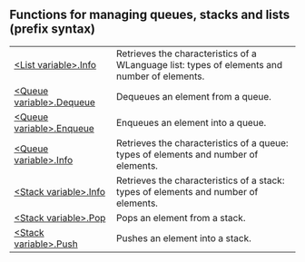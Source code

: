 


## Functions for managing queues, stacks and lists (prefix syntax)
			



<a name="NOTE1"></a>
<a name="NOTE1_1"></a>



|   |   |
| --- | --- |
| [&lt;List variable&gt;.Info](../WDLang1/1000019588.md) | Retrieves the characteristics of a WLanguage list: types of elements and number of elements. |
| [&lt;Queue variable&gt;.Dequeue](../WDLang1/1000019585.md) | Dequeues an element from a queue. |
| [&lt;Queue variable&gt;.Enqueue](../WDLang1/1000019586.md) | Enqueues an element into a queue. |
| [&lt;Queue variable&gt;.Info](../WDLang1/1000019587.md) | Retrieves the characteristics of a queue: types of elements and number of elements. |
| [&lt;Stack variable&gt;.Info](../WDLang1/1000019639.md) | Retrieves the characteristics of a stack: types of elements and number of elements. |
| [&lt;Stack variable&gt;.Pop](../WDLang1/1000019589.md) | Pops an element from a stack. |
| [&lt;Stack variable&gt;.Push](../WDLang1/1000019590.md) | Pushes an element into a stack. |






